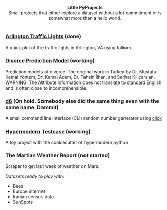 
<p align="center">
<b>Little PyProjects</b><br>
Small projects that either explore a dataset without a lot commitment or is somewhat more than a hello world.  <br><br>
</p>

### [Arlington Traffic Lights](https://github.com/hrokr/little-pyprojects/tree/main/Arlington_Traffic_Cameras) (done)
A quick plot of the traffic lights in Arlington, VA using follium. 

### [Divorce Prediction Model](https://github.com/hrokr/little-pyprojects/tree/main/Divorce) (working)
Prediction models of divorce. The original work in Turkey by Dr. Mustafa Kemal Yöntem, Dr. Kemal Adem, Dr. Tahsin İlhan, and Serhat Kılıçarslan.
WARNING: The Attribute Information does not translate to standard English and is often close to incomprehensible.

### [d6](https://github.com/hrokr/little-pyprojects/tree/main/d6) (On hold. Somebody else did the same thing even with the same name. Dammit)
A small command line interface (CLI) random number generator using [click](https://click.palletsprojects.com/en/8.0.x/quickstart/#basic-concepts-creating-a-command)

### [Hypermodern Testcase](https://github.com/hrokr/little-pyprojects/tree/main/hypermodern-testcase) (working)
A toy project with the cookiecutter of hypermodern python

### The Martian Weather Report (not started)
Scraper to get last week of weather on Mars.

*Datasets ready to play with:*

* Bees 
* Europe internet 
* Iranian census data
* SunSpots
